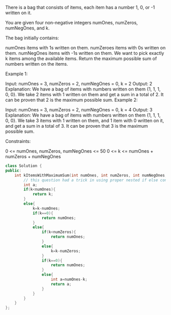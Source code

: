 There is a bag that consists of items, each item has a number 1, 0, or -1 written on it.

You are given four non-negative integers numOnes, numZeros, numNegOnes, and k.

The bag initially contains:

numOnes items with 1s written on them.
numZeroes items with 0s written on them.
numNegOnes items with -1s written on them.
We want to pick exactly k items among the available items. Return the maximum possible sum of numbers written on the items.

 

Example 1:

Input: numOnes = 3, numZeros = 2, numNegOnes = 0, k = 2
Output: 2
Explanation: We have a bag of items with numbers written on them {1, 1, 1, 0, 0}. We take 2 items with 1 written on them and get a sum in a total of 2.
It can be proven that 2 is the maximum possible sum.
Example 2:

Input: numOnes = 3, numZeros = 2, numNegOnes = 0, k = 4
Output: 3
Explanation: We have a bag of items with numbers written on them {1, 1, 1, 0, 0}. We take 3 items with 1 written on them, and 1 item with 0 written on it, and get a sum in a total of 3.
It can be proven that 3 is the maximum possible sum.
 

Constraints:

0 <= numOnes, numZeros, numNegOnes <= 50
0 <= k <= numOnes + numZeros + numNegOnes

```cpp
class Solution {
public:
    int kItemsWithMaximumSum(int numOnes, int numZeros, int numNegOnes, int k) {
        // this question had a trick in using proper nested if else conditional statements
        int a;
        if(k<numOnes){
            return k;
        }
        else{
            k=k-numOnes;
            if(k==0){
                return numOnes;
            }
            else{
                if(k<numZeros){
                    return numOnes;
                }
                else{
                    k=k-numZeros;
                }
                if(k==0){
                    return numOnes;
                }
                else{
                    int a=numOnes-k;
                    return a;
                }
            }
        }
    }
};
```
